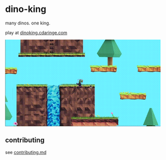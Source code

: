 # dino-king

many dinos.  one king.

play at [dinoking.cdaringe.com](https://dinoking.cdaringe.com)

<img src="img/play-alpha.gif" width='500px' />

## contributing

see [contributing.md](.github/contributing.md)
